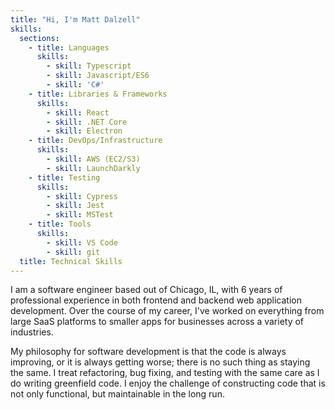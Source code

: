 ```yaml
---
title: "Hi, I'm Matt Dalzell"
skills:
  sections:
    - title: Languages
      skills:
        - skill: Typescript
        - skill: Javascript/ES6
        - skill: 'C#'
    - title: Libraries & Frameworks
      skills:
        - skill: React
        - skill: .NET Core
        - skill: Electron
    - title: DevOps/Infrastructure
      skills:
        - skill: AWS (EC2/S3)
        - skill: LaunchDarkly
    - title: Testing
      skills:
        - skill: Cypress
        - skill: Jest
        - skill: MSTest
    - title: Tools
      skills:
        - skill: VS Code
        - skill: git
  title: Technical Skills
---
```


I am a software engineer based out of Chicago, IL, with 6 years of
professional experience in both frontend and backend web application
development. Over the course of my career, I've worked on everything from
large SaaS platforms to smaller apps for businesses across a variety of
industries.

My philosophy for software development is that the code is always improving,
or it is always getting worse; there is no such thing as staying the same. I
treat refactoring, bug fixing, and testing with the same care as I do writing
greenfield code. I enjoy the challenge of constructing code that is not only
functional, but maintainable in the long run.
